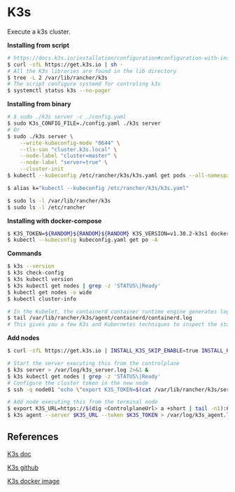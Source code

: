 # K3s

Execute a k3s cluster.

**Installing from script**

```sh
# https://docs.k3s.io/installation/configuration#configuration-with-install-script
$ curl -sfL https://get.k3s.io | sh -
# All the K3s libraries are found in the lib directory
$ tree -L 2 /var/lib/rancher/k3s
# The script configure systemd for controling k3s
$ systemctl status k3s --no-pager
```

**Installing from binary**

```sh
# $ sudo ./k3s server -c ./config.yaml
$ sudo K3s_CONFIG_FILE=./config.yaml ./k3s server
# Or
$ sudo ./k3s server \
	--write-kubeconfig-mode "0644" \
	--tls-san "cluster.k3s.local" \
	--node-label "cluster=master" \
	--node-label "server=true" \
	--cluster-init
$ kubectl --kubeconfig /etc/rancher/k3s/k3s.yaml get pods --all-namespaces

$ alias k="kubectl --kubeconfig /etc/rancher/k3s/k3s.yaml"

$ sudo ls -l /var/lib/rancher/k3s
$ sudo ls -l /etc/rancher
```

**Installing with docker-compose**

```sh
$ K3S_TOKEN=${RANDOM}${RANDOM}${RANDOM} K3S_VERSION=v1.30.2-k3s1 docker-compose up
$ kubectl --kubeconfig kubeconfig.yaml get po -A
```

**Commands**

```sh
$ k3s --version
$ k3s check-config
$ k3s kubectl version
$ k3s kubectl get nodes | grep -z 'STATUS\|Ready'
$ kubectl get nodes -o wide
$ kubectl cluster-info

# In the Kubelet, the containerd container runtime engine generates logs
$ tail /var/lib/rancher/k3s/agent/containerd/containerd.log
# This gives you a few K3s and Kubernetes techniques to inspect the status of a cluster
```

**Add nodes**

```sh
$ curl -sfL https://get.k3s.io | INSTALL_K3S_SKIP_ENABLE=true INSTALL_K3S_SKIP_START=true sh -

# Start the server executing this from the controlplane
$ k3s server > /var/log/k3s_server.log 2>&1 &
$ k3s kubectl get nodes | grep -z 'STATUS\|Ready'
# Configure the cluster token in the new node
$ ssh -q node01 "echo \"export K3S_TOKEN=$(cat /var/lib/rancher/k3s/server/node-token)\" >> ~/.bashrc"

# Add node executing this from the terminal node
$ export K3S_URL=https://$(dig <ControlplaneUrl> a +short | tail -n1):6443 && echo $K3S_URL
$ k3s agent --server $K3S_URL --token $K3S_TOKEN > /var/log/k3s_agent.log 2>&1 &
```

## References

[K3s doc](https://docs.k3s.io/)

[K3s github](https://github.com/k3s-io/k3s)

[K3s docker image](https://hub.docker.com/r/rancher/k3s)
